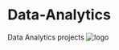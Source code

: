 # Data-Analytics
Data Analytics projects
![logo](https://www.momapublicidad.com/wp-content/uploads/2018/05/LOGO-EDEM.jpg)
